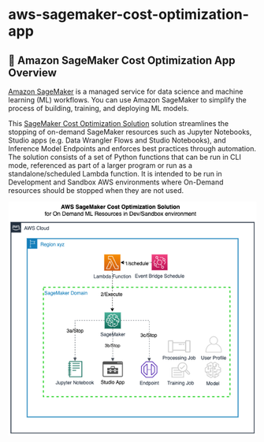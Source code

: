# aws-sagemaker-cost-optimization-app

## :brain: Amazon SageMaker Cost Optimization App Overview

[Amazon SageMaker](https://aws.amazon.com/sagemaker/) is a managed service for data science and machine learning (ML) workflows.
You can use Amazon SageMaker to simplify the process of building, training, and deploying ML models.

This [SageMaker Cost Optimization Solution](aws-sagemaker-cost-optimization-app.py) solution streamlines the stopping of on-demand SageMaker resources such as Jupyter Notebooks, Studio apps (e.g. Data Wrangler Flows and Studio Notebooks), and Inference Model Endpoints and enforces best practices through automation.  The solution consists of a set of Python functions that can be run in CLI mode, referenced as part of a larger program or run as a standalone/scheduled Lambda function.  It is intended to be run in Development and Sandbox AWS environments where On-Demand resources should be stopped when they are not used.

![SageMaker Cost Optimization Solution Architecture](./assets/aws_sagemaker_cost_optimization_solution_architecture.png)
